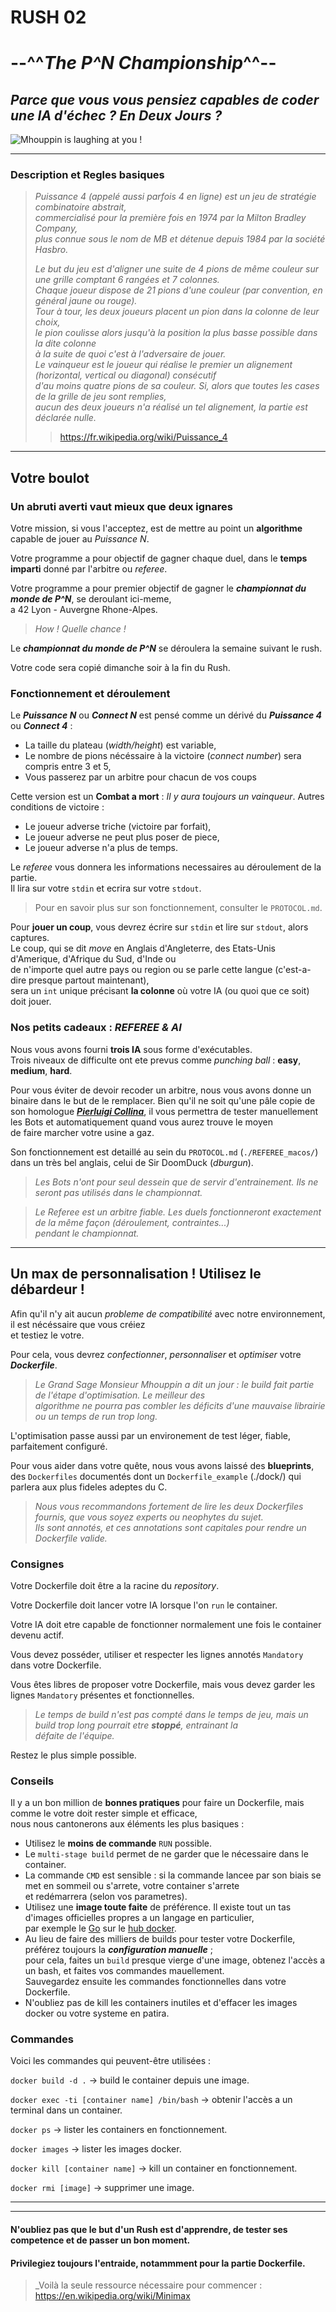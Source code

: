 
# RUSH 02
# --^^_The P^N Championship_^^--

## _Parce que vous vous pensiez capables de coder une IA d'échec ? En Deux Jours ?_

![Mhouppin is laughing at you !](https://cdn.intra.42.fr/users/medium_mhouppin.jpg)

-------------------

### Description et Regles basiques

> _Puissance 4 (appelé aussi parfois 4 en ligne) est un jeu de stratégie combinatoire abstrait,   
> commercialisé pour la première fois en 1974 par la Milton Bradley Company,    
> plus connue sous le nom de MB et détenue depuis 1984 par la société Hasbro._   
>
> _Le but du jeu est d'aligner une suite de 4 pions de même couleur sur une grille comptant 6 rangées et 7 colonnes.   
> Chaque joueur dispose de 21 pions d'une couleur (par convention, en général jaune ou rouge).   
> Tour à tour, les deux joueurs placent un pion dans la colonne de leur choix,   
> le pion coulisse alors jusqu'à la position la plus basse possible dans la dite colonne   
> à la suite de quoi c'est à l'adversaire de jouer.  
> Le vainqueur est le joueur qui réalise le premier un alignement (horizontal, vertical ou diagonal) consécutif   
> d'au moins quatre pions de sa couleur. Si, alors que toutes les cases de la grille de jeu sont remplies,   
> aucun des deux joueurs n'a réalisé un tel alignement, la partie est déclarée nulle._
> 
>> https://fr.wikipedia.org/wiki/Puissance_4

-----------------

## Votre boulot

### Un abruti averti vaut mieux que deux ignares

Votre mission, si vous l'acceptez, est de mettre au point un **algorithme** capable de jouer au _Puissance N_.

Votre programme a pour objectif de gagner chaque duel, dans le **temps imparti** donné par l'arbitre ou _referee_.

Votre programme a pour premier objectif de gagner le ***championnat du monde de P^N***, se deroulant ici-meme,   
a 42 Lyon - Auvergne Rhone-Alpes.
> _How ! Quelle chance !_

Le ***championnat du monde de P^N*** se déroulera la semaine suivant le rush.

Votre code sera copié dimanche soir à la fin du Rush.

### Fonctionnement et déroulement

Le ***Puissance N*** ou ***Connect N*** est pensé comme un dérivé du ***Puissance 4*** ou ***Connect 4*** :
- La taille du plateau (_width/height_) est variable,
- Le nombre de pions nécéssaire à la victoire (_connect number_) sera compris entre 3 et 5,
- Vous passerez par un arbitre pour chacun de vos coups

Cette version est un **Combat a mort** : _Il y aura toujours un vainqueur_. Autres conditions de victoire :
- Le joueur adverse triche (victoire par forfait),
- Le joueur adverse ne peut plus poser de piece,
- Le joueur adverse n'a plus de temps.

Le _referee_ vous donnera les informations necessaires au déroulement de la partie.   
Il lira sur votre `stdin` et ecrira sur votre `stdout`.   
> Pour en savoir plus sur son fonctionnement, consulter le `PROTOCOL.md`.

Pour **jouer un coup**, vous devrez écrire sur `stdin` et lire sur `stdout`, alors captures.   
Le coup, qui se dit _move_ en Anglais d'Angleterre, des Etats-Unis d'Amerique, d'Afrique du Sud, d'Inde ou   
de n'importe quel autre pays ou region ou se parle cette langue (c'est-a-dire presque partout maintenant),    
sera un `int` unique précisant **la colonne** où votre IA (ou quoi que ce soit) doit jouer.

### Nos petits cadeaux : _REFEREE & AI_

Nous vous avons fourni **trois IA** sous forme d'exécutables.   
Trois niveaux de difficulte ont ete prevus comme _punching ball_ : __easy__, __medium__, __hard__.

Pour vous éviter de devoir recoder un arbitre, nous vous avons donne un binaire dans le but de le remplacer.
Bien qu'il ne soit qu'une pâle copie de son homologue ***[Pierluigi Collina](https://www.youtube.com/watch?v=O6JQTmvAgyU)***,
il vous permettra de tester manuellement les Bots et automatiquement quand vous aurez trouve le moyen  
de faire marcher votre usine a gaz.

Son fonctionnement est detaillé au sein du `PROTOCOL.md` (`./REFEREE_macos/`) dans un très bel anglais, celui de Sir DoomDuck (_dburgun_).

> _Les Bots n'ont pour seul dessein que de servir d'entrainement. Ils ne seront pas utilisés dans le championnat._

> _Le Referee est un arbitre fiable. Les duels fonctionneront exactement de la même façon (déroulement, contraintes...)   
> pendant le championnat._

--------------------------

## Un max de personnalisation ! Utilisez le débardeur !

Afin qu'il n'y ait aucun _probleme de compatibilité_ avec notre environnement, il est nécéssaire que vous créiez   
et testiez le votre.

Pour cela, vous devrez _confectionner_, _personnaliser_ et _optimiser_ votre ***Dockerfile***.   

> _Le Grand Sage Monsieur Mhouppin a dit un jour : le build fait partie de l'étape d'optimisation. Le meilleur des      
> algorithme ne pourra pas combler les déficits d'une mauvaise librairie ou un temps de run trop long._

L'optimisation passe aussi par un environement de test léger, fiable, parfaitement configuré.   

Pour vous aider dans votre quête, nous vous avons laissé des **blueprints**, des `Dockerfiles` documentés dont un `Dockerfile_example` (./dock/) qui   
parlera aux plus fideles adeptes du C.

> _Nous vous recommandons fortement de lire les deux Dockerfiles fournis, que vous soyez experts ou neophytes du sujet.   
> Ils sont annotés, et ces annotations sont capitales pour rendre un Dockerfile valide._

### Consignes

Votre Dockerfile doit être a la racine du _repository_.

Votre Dockerfile doit lancer votre IA lorsque l'on `run` le container.

Votre IA doit etre capable de fonctionner normalement une fois le container devenu actif.

Vous devez posséder, utiliser et respecter les lignes annotés `Mandatory` dans votre Dockerfile.

Vous êtes libres de proposer votre Dockerfile, mais vous devez garder les lignes `Mandatory` présentes et fonctionnelles.

> _Le temps de build n'est pas compté dans le temps de jeu, mais *un build trop long* pourrait etre ***stoppé***, entrainant la   
> défaite de l'équipe._

Restez le plus simple possible.

### Conseils

Il y a un bon million de **bonnes pratiques** pour faire un Dockerfile, mais comme le votre doit rester simple et efficace,  
nous nous cantonerons aux éléments les plus basiques :
- Utilisez le **moins de commande** `RUN` possible.
- Le `multi-stage build` permet de ne garder que le nécessaire dans le container.
- La commande `CMD` est sensible : si la commande lancee par son biais se met en sommeil ou s'arrete, votre container s'arrete   
et redémarrera (selon vos parametres).
- Utilisez une **image toute faite** de préférence. Il existe tout un tas d'images officielles propres a un langage en particulier,  
par exemple le [Go](https://hub.docker.com/_/golang/) sur le [hub docker](https://hub.docker.com/).
- Au lieu de faire des milliers de builds pour tester votre Dockerfile, préférez toujours la ***configuration manuelle*** ;  
pour cela, faites un `build` presque vierge d'une image, obtenez l'accès a un bash, et faites vos commandes mauellement.   
Sauvegardez ensuite les commandes fonctionnelles dans votre Dockerfile.
- N'oubliez pas de kill les containers inutiles et d'effacer les images docker ou votre systeme en patira.

### Commandes

Voici les commandes qui peuvent-être utilisées :   

`docker build -d .` -> build le container depuis une image.

`docker exec -ti [container name] /bin/bash` -> obtenir l'accès a un terminal dans un container.

`docker ps` -> lister les containers en fonctionnement.

`docker images` -> lister les images docker.

`docker kill [container name]` -> kill un container en fonctionnement.

`docker rmi [image]` -> supprimer une image. 



--------------------
--------------------

#### N'oubliez pas que le but d'un Rush est d'apprendre, de tester ses competence et de passer un bon moment.
#### Privilegiez toujours l'entraide, notammment pour la partie Dockerfile.



> _Voilà la seule ressource nécessaire pour commencer : https://en.wikipedia.org/wiki/Minimax
